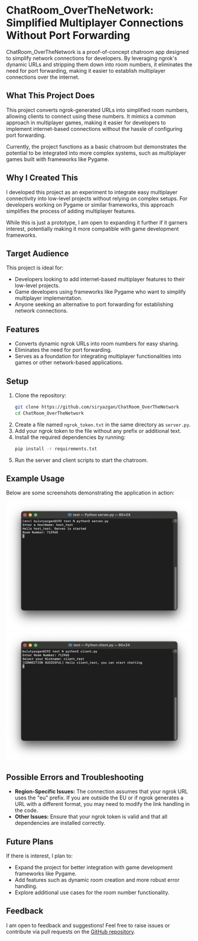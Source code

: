 # ChatRoom_OverTheNetwork: Simplified Multiplayer Connections Without Port Forwarding

ChatRoom_OverTheNetwork is a proof-of-concept chatroom app designed to simplify network connections for developers. By leveraging ngrok's dynamic URLs and stripping them down into room numbers, it eliminates the need for port forwarding, making it easier to establish multiplayer connections over the internet.

## What This Project Does
This project converts ngrok-generated URLs into simplified room numbers, allowing clients to connect using these numbers. It mimics a common approach in multiplayer games, making it easier for developers to implement internet-based connections without the hassle of configuring port forwarding.

Currently, the project functions as a basic chatroom but demonstrates the potential to be integrated into more complex systems, such as multiplayer games built with frameworks like Pygame.

## Why I Created This
I developed this project as an experiment to integrate easy multiplayer connectivity into low-level projects without relying on complex setups. For developers working on Pygame or similar frameworks, this approach simplifies the process of adding multiplayer features.

While this is just a prototype, I am open to expanding it further if it garners interest, potentially making it more compatible with game development frameworks.

## Target Audience
This project is ideal for:
- Developers looking to add internet-based multiplayer features to their low-level projects.
- Game developers using frameworks like Pygame who want to simplify multiplayer implementation.
- Anyone seeking an alternative to port forwarding for establishing network connections.

## Features
- Converts dynamic ngrok URLs into room numbers for easy sharing.
- Eliminates the need for port forwarding.
- Serves as a foundation for integrating multiplayer functionalities into games or other network-based applications.

## Setup
1. Clone the repository:
   ```bash
   git clone https://github.com/siryazgan/ChatRoom_OverTheNetwork
   cd ChatRoom_OverTheNetwork
   ```
2. Create a file named `ngrok_token.txt` in the same directory as `server.py`.
3. Add your ngrok token to the file without any prefix or additional text.
4. Install the required dependencies by running:
   ```bash
   pip install -r requirements.txt
   ```
5. Run the server and client scripts to start the chatroom.

## Example Usage
Below are some screenshots demonstrating the application in action:

![Example usage](screenshot1.png)
![Example usage](screenshot2.png)

## Possible Errors and Troubleshooting
- **Region-Specific Issues:** The connection assumes that your ngrok URL uses the "eu" prefix. If you are outside the EU or if ngrok generates a URL with a different format, you may need to modify the link handling in the code.
- **Other Issues:** Ensure that your ngrok token is valid and that all dependencies are installed correctly.

## Future Plans
If there is interest, I plan to:
- Expand the project for better integration with game development frameworks like Pygame.
- Add features such as dynamic room creation and more robust error handling.
- Explore additional use cases for the room number functionality.

## Feedback
I am open to feedback and suggestions! Feel free to raise issues or contribute via pull requests on the [GitHub repository](https://github.com/siryazgan/ChatRoom_OverTheNetwork).
